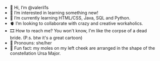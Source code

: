 - 🫶 Hi, I’m @valeril1s
- 🔭 I’m interested in learning something new!
- 🐋 I’m currently learning HTML/CSS, Java, SQL and Python.
- 🫀 I’m looking to collaborate with crazy and creative workaholics. 
- 🎞 How to reach me? You won't know, I'm like the corpse of a dead bride. (P.s. btw it's a great cartoon)
- 🪷 Pronouns: she/her
- 🌌 Fun fact: my moles on my left cheek are arranged in the shape of the constellation Ursa Major.

<!---
valeril1s/valeril1s is a ✨ special ✨ repository because its `README.md` (this file) appears on your GitHub profile.
You can click the Preview link to take a look at your changes.
--->
